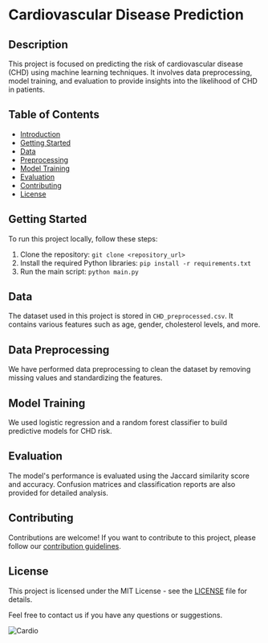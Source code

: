 # Cardiovascular Disease Prediction

## Description
This project is focused on predicting the risk of cardiovascular disease (CHD) using machine learning techniques. It involves data preprocessing, model training, and evaluation to provide insights into the likelihood of CHD in patients.

## Table of Contents
- [Introduction](#cardiovascular-disease-prediction)
- [Getting Started](#getting-started)
- [Data](#data)
- [Preprocessing](#data-preprocessing)
- [Model Training](#model-training)
- [Evaluation](#evaluation)
- [Contributing](#contributing)
- [License](#license)

## Getting Started
To run this project locally, follow these steps:
1. Clone the repository: `git clone <repository_url>`
2. Install the required Python libraries: `pip install -r requirements.txt`
3. Run the main script: `python main.py`

## Data
The dataset used in this project is stored in `CHD_preprocessed.csv`. It contains various features such as age, gender, cholesterol levels, and more.

## Data Preprocessing
We have performed data preprocessing to clean the dataset by removing missing values and standardizing the features.

## Model Training
We used logistic regression and a random forest classifier to build predictive models for CHD risk.

## Evaluation
The model's performance is evaluated using the Jaccard similarity score and accuracy. Confusion matrices and classification reports are also provided for detailed analysis.

## Contributing
Contributions are welcome! If you want to contribute to this project, please follow our [contribution guidelines](CONTRIBUTING.md).

## License
This project is licensed under the MIT License - see the [LICENSE](LICENSE) file for details.

Feel free to contact us if you have any questions or suggestions.

![Cardio](cardio_image.jpg)
